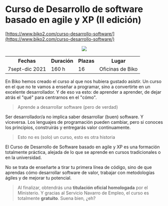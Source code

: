 # Curso de Desarrollo de software basado en agile y XP (II edición)

[https://www.biko2.com/curso-desarrollo-software/](https://www.biko2.com/curso-desarrollo-software/)

<div style="text-align: center">
<img src="https://www.biko2.com/assets/images/logo-biko.svg">
<table style="margin-left: auto; margin-right: auto">
	<tr>
		<th>Fechas</th>
		<th>Duración</th>
		<th>Plazas</th>
		<th>Lugar</th>
	</tr>
	<tr>
		<td>7sept-dic 2021</td>
		<td>160 h</td>
		<td>16</td>
		<td>Oficinas de Biko</td>
	</tr>
</table>
</div>

En Biko hemos creado el curso al que nos hubiera gustado asistir. Un curso en el que no te vamos a enseñar a programar, sino a convertirte en un excelente desarrollador. Y de eso va esto: de aprender a aprender, de dejar atrás el "qué" para centrarnos en el "cómo".

> Aprende a desarrollar software (pero de verdad)

Ser desarrollador/a no implica saber desarrollar (buen) software. Y viceversa. Los lenguajes de programación pueden cambiar, pero si conoces los principios, construirás y entregarás valor continuamente.

> Esto no es (solo) un curso, esto es otra historia

El Curso de Desarrollo de Software basado en agile y XP es una formación totalmente práctica, alejada de lo que se aprende en cursos tradicionales o en la universidad.

No se trata de enseñarte a tirar tu primera línea de código, sino de que aprendas cómo desarrollar software de valor, trabajar con metodologías ágiles y de mejorar tu potencial.

> Al finalizar, obtendrás una **titulación oficial homologada** por el Ministerio.
> Y gracias al Servicio Navarro de Empleo, el curso es totalmente **gratuito**. Suena bien, ¿eh?